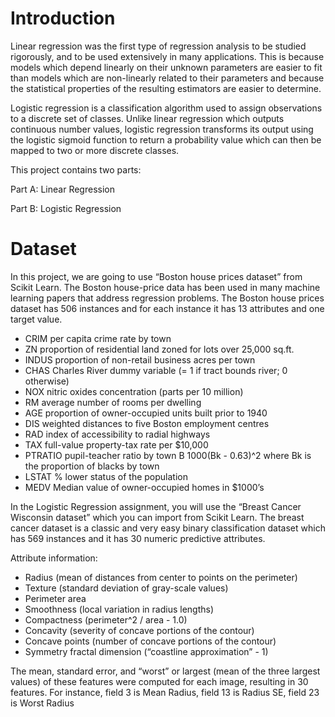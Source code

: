 # Introduction
Linear regression was the first type of regression analysis to be studied rigorously, and to be
used extensively in many applications. This is because models which depend linearly on their
unknown parameters are easier to fit than models which are non-linearly related to their
parameters and because the statistical properties of the resulting estimators are easier to
determine.

Logistic regression is a classification algorithm used to assign observations to a discrete set
of classes. Unlike linear regression which outputs continuous number values, logistic
regression transforms its output using the logistic sigmoid function to return a probability value
which can then be mapped to two or more discrete classes.

This project contains two parts:

Part A: Linear Regression

Part B: Logistic Regression

# Dataset

In this project, we are going to use “Boston house prices dataset” from Scikit Learn. The
Boston house-price data has been used in many machine learning papers that address
regression problems. The Boston house prices dataset has 506 instances and for each instance it has 13 attributes
and one target value.

* CRIM per capita crime rate by town
* ZN proportion of residential land zoned for lots over 25,000 sq.ft.
* INDUS proportion of non-retail business acres per town
* CHAS Charles River dummy variable (= 1 if tract bounds river; 0 otherwise)
* NOX nitric oxides concentration (parts per 10 million)
* RM average number of rooms per dwelling
* AGE proportion of owner-occupied units built prior to 1940
* DIS weighted distances to five Boston employment centres
* RAD index of accessibility to radial highways
* TAX full-value property-tax rate per $10,000
* PTRATIO pupil-teacher ratio by town B 1000(Bk - 0.63)^2 where Bk is the
proportion of blacks by town
* LSTAT % lower status of the population
* MEDV Median value of owner-occupied homes in $1000’s 

In the Logistic Regression assignment, you will use the “Breast Cancer Wisconsin dataset”
which you can import from Scikit Learn. The breast cancer dataset is a classic and very easy
binary classification dataset which has 569 instances and it has 30 numeric predictive
attributes.

Attribute information:

* Radius (mean of distances from center to points on the perimeter)
* Texture (standard deviation of gray-scale values)
* Perimeter area
* Smoothness (local variation in radius lengths)
* Compactness (perimeter^2 / area - 1.0)
* Concavity (severity of concave portions of the contour)
* Concave points (number of concave portions of the contour)
* Symmetry fractal dimension (“coastline approximation” - 1)

The mean, standard error, and “worst” or largest (mean of the three largest values) of these
features were computed for each image, resulting in 30 features. For instance, field 3 is Mean
Radius, field 13 is Radius SE, field 23 is Worst Radius
